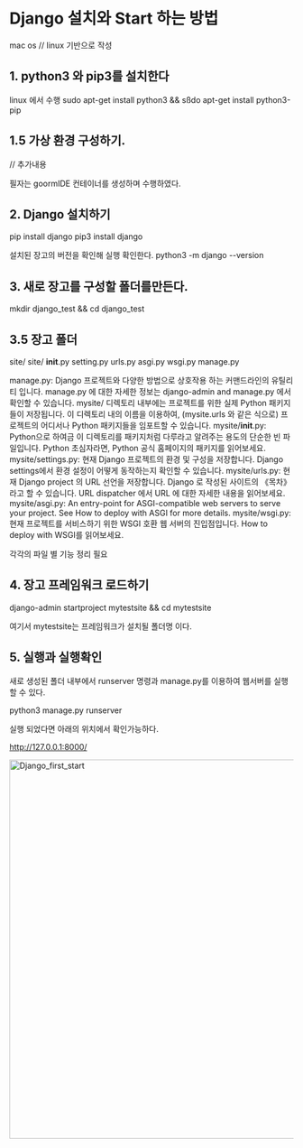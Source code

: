 # Django 설치와 Start 하는 방법 

mac os // linux 기반으로 작성


## 1. python3 와 pip3를 설치한다

linux 에서 수행 
sudo apt-get install python3 && sßdo apt-get install python3-pip

## 1.5 가상 환경 구성하기.

// 추가내용 

필자는 goormIDE 컨테이너를 생성하며 수행하였다. 

## 2. Django 설치하기
pip install django
pip3 install django

설치된 장고의 버전을 확인해 실행 확인한다. 
python3 -m django --version

## 3. 새로 장고를 구성할 폴더를만든다.
mkdir django_test && cd django_test


## 3.5 장고 폴더 

site/
    site/
        __init__.py
        setting.py
        urls.py
        asgi.py
        wsgi.py
    manage.py


manage.py: Django 프로젝트와 다양한 방법으로 상호작용 하는 커맨드라인의 유틸리티 입니다. manage.py 에 대한 자세한 정보는 django-admin and manage.py 에서 확인할 수 있습니다.
mysite/ 디렉토리 내부에는 프로젝트를 위한 실제 Python 패키지들이 저장됩니다. 이 디렉토리 내의 이름을 이용하여, (mysite.urls 와 같은 식으로) 프로젝트의 어디서나 Python 패키지들을 임포트할 수 있습니다.
mysite/__init__.py: Python으로 하여금 이 디렉토리를 패키지처럼 다루라고 알려주는 용도의 단순한 빈 파일입니다. Python 초심자라면, Python 공식 홈페이지의 패키지를 읽어보세요.
mysite/settings.py: 현재 Django 프로젝트의 환경 및 구성을 저장합니다. Django settings에서 환경 설정이 어떻게 동작하는지 확인할 수 있습니다.
mysite/urls.py: 현재 Django project 의 URL 선언을 저장합니다. Django 로 작성된 사이트의 《목차》 라고 할 수 있습니다. URL dispatcher 에서 URL 에 대한 자세한 내용을 읽어보세요.
mysite/asgi.py: An entry-point for ASGI-compatible web servers to serve your project. See How to deploy with ASGI for more details.
mysite/wsgi.py: 현재 프로젝트를 서비스하기 위한 WSGI 호환 웹 서버의 진입점입니다. How to deploy with WSGI를 읽어보세요.

각각의 파일 별 기능 정리 필요


## 4. 장고 프레임워크 로드하기 

django-admin startproject mytestsite && cd mytestsite

여기서 mytestsite는 프레임워크가 설치될 폴더명 이다.



## 5. 실행과 실행확인 

새로 생성된 폴더 내부에서 runserver 명령과 manage.py를 
이용하여 웹서버를 실행할 수 있다.

python3 manage.py runserver  


실행 되었다면 아래의 위치에서 확인가능하다.

http://127.0.0.1:8000/ 



<img width="672" alt="Django_first_start" src="https://user-images.githubusercontent.com/65690925/100123658-1b342c00-2ebe-11eb-8bae-227201f16c0c.png">

